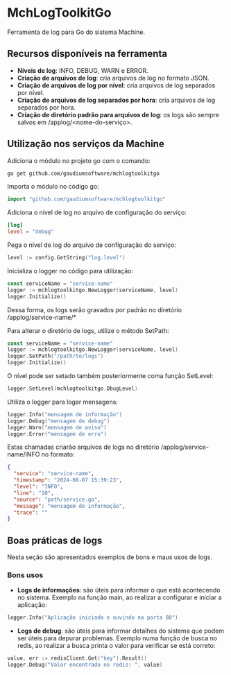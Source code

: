# MchLogToolkitGo
Ferramenta de log para Go do sistema Machine.

## Recursos disponíveis na ferramenta
- **Níveis de log**: INFO, DEBUG, WARN e ERROR.
- **Criação de arquivos de log**: cria arquivos de log no formato JSON.
- **Criação de arquivos de log por nível**: cria arquivos de log separados por nível.
- **Criação de arquivos de log separados por hora**: cria arquivos de log separados por hora.
- **Criação de diretório padrão para arquivos de log**: os logs são sempre salvos em /applog/<nome-do-serviço>.

## Utilização nos serviços da Machine
Adiciona o módulo no projeto go com o comando:
```bash
go get github.com/gaudiumsoftware/mchlogtoolkitgo
```

Importa o módulo no código go:
```go
import "github.com/gaudiumsoftware/mchlogtoolkitgo"
```

Adiciona o nível de log no arquivo de configuração do serviço:
```toml
[log]
level = "debug"
```

Pega o nível de log do arquivo de configuração do serviço:
```go
level := config.GetString("log.level")
```

Inicializa o logger no código para utilização:
```go
const serviceName = "service-name"
logger := mchlogtoolkitgo.NewLogger(serviceName, level)
logger.Initialize()
```
Dessa forma, os logs serão gravados por padrão no diretório /applog/service-name/*

Para alterar o diretório de logs, utilize o método SetPath:
```go
const serviceName = "service-name"
logger := mchlogtoolkitgo.NewLogger(serviceName, level)
logger.SetPath("/path/to/logs")
logger.Initialize()
```

O nível pode ser setado também posteriormente coma função SetLevel:
```go
logger.SetLevel(mchlogtoolkitgo.DbugLevel)
```

Utiliza o logger para logar mensagens:
```go
logger.Info("mensagem de informação")
logger.Debug("mensagem de debug")
logger.Warn("mensagem de aviso")
logger.Error("mensagem de erro")
```
Estas chamadas criarão arquivos de logs no diretório /applog/service-name/INFO no formato:
```json
{
  "service": "service-name",
  "timestamp": "2024-08-07 15:39:23",
  "level": "INFO",
  "line": "10",
  "source": "path/service.go",
  "message": "mensagem de informação",
  "trace": ""
}

```

## Boas práticas de logs
Nesta seção são apresentados exemplos de bons e maus usos de logs.

### Bons usos
- **Logs de informações**: são úteis para informar o que está acontecendo no sistema.
Exemplo na função main, ao realizar a configurar e iniciar a aplicação:
```go
logger.Info("Aplicação iniciada e ouvindo na porta 80")
```
- **Logs de debug**: são úteis para informar detalhes do sistema que podem ser úteis para depurar problemas.
Exemplo numa função de busca no redis, ao realizar a busca printa o valor para verificar se está correto:
```go
value, err := redisClient.Get("key").Result()
logger.Debug("Valor encontrado no redis: ", value)
```